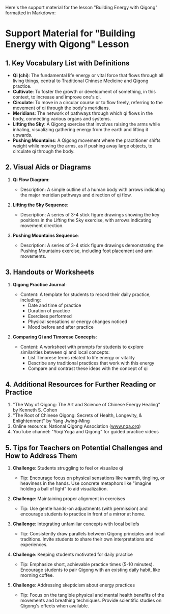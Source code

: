 Here's the support material for the lesson "Building Energy with Qigong" formatted in Markdown:

# Support Material for "Building Energy with Qigong" Lesson

## 1. Key Vocabulary List with Definitions

- **Qi (chi)**: The fundamental life energy or vital force that flows through all living things, central to Traditional Chinese Medicine and Qigong practice.
- **Cultivate**: To foster the growth or development of something, in this context, to increase and improve one's qi.
- **Circulate**: To move in a circular course or to flow freely, referring to the movement of qi through the body's meridians.
- **Meridians**: The network of pathways through which qi flows in the body, connecting various organs and systems.
- **Lifting the Sky**: A Qigong exercise that involves raising the arms while inhaling, visualizing gathering energy from the earth and lifting it upwards.
- **Pushing Mountains**: A Qigong movement where the practitioner shifts weight while moving the arms, as if pushing away large objects, to circulate qi through the body.

## 2. Visual Aids or Diagrams

1. **Qi Flow Diagram**:
   - Description: A simple outline of a human body with arrows indicating the major meridian pathways and direction of qi flow.

2. **Lifting the Sky Sequence**:
   - Description: A series of 3-4 stick figure drawings showing the key positions in the Lifting the Sky exercise, with arrows indicating movement direction.

3. **Pushing Mountains Sequence**:
   - Description: A series of 3-4 stick figure drawings demonstrating the Pushing Mountains exercise, including foot placement and arm movements.

## 3. Handouts or Worksheets

1. **Qigong Practice Journal**:
   - Content: A template for students to record their daily practice, including:
     - Date and time of practice
     - Duration of practice
     - Exercises performed
     - Physical sensations or energy changes noticed
     - Mood before and after practice

2. **Comparing Qi and Timorese Concepts**:
   - Content: A worksheet with prompts for students to explore similarities between qi and local concepts:
     - List Timorese terms related to life energy or vitality
     - Describe any traditional practices that work with this energy
     - Compare and contrast these ideas with the concept of qi

## 4. Additional Resources for Further Reading or Practice

1. "The Way of Qigong: The Art and Science of Chinese Energy Healing" by Kenneth S. Cohen
2. "The Root of Chinese Qigong: Secrets of Health, Longevity, & Enlightenment" by Yang Jwing-Ming
3. Online resource: National Qigong Association (www.nqa.org)
4. YouTube channel: "Yoqi Yoga and Qigong" for guided practice videos

## 5. Tips for Teachers on Potential Challenges and How to Address Them

1. **Challenge**: Students struggling to feel or visualize qi
   - Tip: Encourage focus on physical sensations like warmth, tingling, or heaviness in the hands. Use concrete metaphors like "imagine holding a ball of light" to aid visualization.

2. **Challenge**: Maintaining proper alignment in exercises
   - Tip: Use gentle hands-on adjustments (with permission) and encourage students to practice in front of a mirror at home.

3. **Challenge**: Integrating unfamiliar concepts with local beliefs
   - Tip: Consistently draw parallels between Qigong principles and local traditions. Invite students to share their own interpretations and experiences.

4. **Challenge**: Keeping students motivated for daily practice
   - Tip: Emphasize short, achievable practice times (5-10 minutes). Encourage students to pair Qigong with an existing daily habit, like morning coffee.

5. **Challenge**: Addressing skepticism about energy practices
   - Tip: Focus on the tangible physical and mental health benefits of the movements and breathing techniques. Provide scientific studies on Qigong's effects when available.